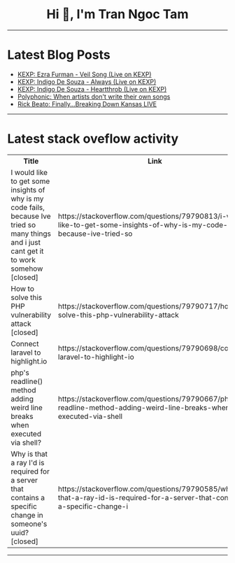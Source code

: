 <h1 align="center">Hi 👋, I'm Tran Ngoc Tam</h1>

---

# Latest Blog Posts 
<!-- BLOG-POST-LIST:START -->
- [KEXP: Ezra Furman - Veil Song &lpar;Live on KEXP&rpar;](https://dev.to/music_youtube/kexp-ezra-furman-veil-song-live-on-kexp-535k)
- [KEXP: Indigo De Souza - Always &lpar;Live on KEXP&rpar;](https://dev.to/music_youtube/kexp-indigo-de-souza-always-live-on-kexp-9d1)
- [KEXP: Indigo De Souza - Heartthrob &lpar;Live on KEXP&rpar;](https://dev.to/music_youtube/kexp-indigo-de-souza-heartthrob-live-on-kexp-32gm)
- [Polyphonic: When artists don&#39;t write their own songs](https://dev.to/music_youtube/polyphonic-when-artists-dont-write-their-own-songs-moc)
- [Rick Beato: Finally…Breaking Down Kansas LIVE](https://dev.to/music_youtube/rick-beato-finallybreaking-down-kansas-live-1nn5)
<!-- BLOG-POST-LIST:END -->

---

# Latest stack oveflow activity
<table>
  <tr><th>Title</th><th>Link</th></tr>
  <!-- STACKOVERFLOW:START --><tr><td>I would like to get some insights of why is my code fails, because Ive tried so many things and i just cant get it to work somehow [closed]</td><td>https://stackoverflow.com/questions/79790813/i-would-like-to-get-some-insights-of-why-is-my-code-fails-because-ive-tried-so</td></tr><tr><td>How to solve this PHP vulnerability attack [closed]</td><td>https://stackoverflow.com/questions/79790717/how-to-solve-this-php-vulnerability-attack</td></tr><tr><td>Connect laravel to highlight.io</td><td>https://stackoverflow.com/questions/79790698/connect-laravel-to-highlight-io</td></tr><tr><td>php&#39;s readline&lpar;&rpar; method adding weird line breaks when executed via shell?</td><td>https://stackoverflow.com/questions/79790667/phps-readline-method-adding-weird-line-breaks-when-executed-via-shell</td></tr><tr><td>Why is that a ray I&#39;d is required for a server that contains a specific change in someone&#39;s uuid? [closed]</td><td>https://stackoverflow.com/questions/79790585/why-is-that-a-ray-id-is-required-for-a-server-that-contains-a-specific-change-i</td></tr><!-- STACKOVERFLOW:END -->
</table>

---


